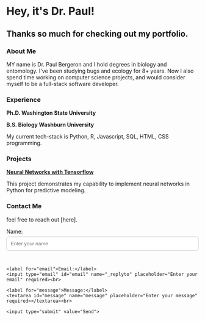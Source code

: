 # Hey, it's Dr. Paul!

## Thanks so much for checking out my portfolio.

### About Me

MY name is Dr. Paul Bergeron and I hold degrees in biology and entomology. I've been studying bugs and ecology for 8+ years. Now I also spend time working on computer science projects, and would consider myself to be a full-stack software developer.

### Experience

**Ph.D. Washington State University**

**B.S. Biology Washburn University**

My current tech-stack is Python, R, Javascript, SQL, HTML, CSS programming.

### Projects

**[Neural Networks with Tensorflow](https://github.com/BeeDrHU/beedrhu.github.io/blob/4c28f183a7d92d6707729705cab36f13ef50197a/neural_net.md)**

This project demonstrates my capability to implement neural networks in Python for predictive modeling.

### Contact Me

feel free to reach out [here].

<div class="text-center">
  <form action="your_formspree_url_here" method="POST">
    <label for="name">Name:</label>
    <input type="text" id="name" name="name" placeholder="Enter your name" required><br>

    <label for="email">Email:</label>
    <input type="email" id="email" name="_replyto" placeholder="Enter your email" required><br>

    <label for="message">Message:</label>
    <textarea id="message" name="message" placeholder="Enter your message" required></textarea><br>

    <input type="submit" value="Send">
  </form>
</div>

<style>
  form {
    display: inline-block;
    text-align: left;
  }
  label {
    display: block;
    margin-bottom: 5px;
  }
  input[type="text"],
  input[type="email"],
  textarea {
    display: block;
    width: 100%;
    padding: 10px;
    margin-bottom: 10px;
    border-radius: 5px;
    border: 1px solid #ccc;
  }
  input[type="submit"] {
    background-color: #007bff;
    color: #fff;
    padding: 10px 20px;
    border: none;
    border-radius: 5px;
    cursor: pointer;
  }
</style>
```
